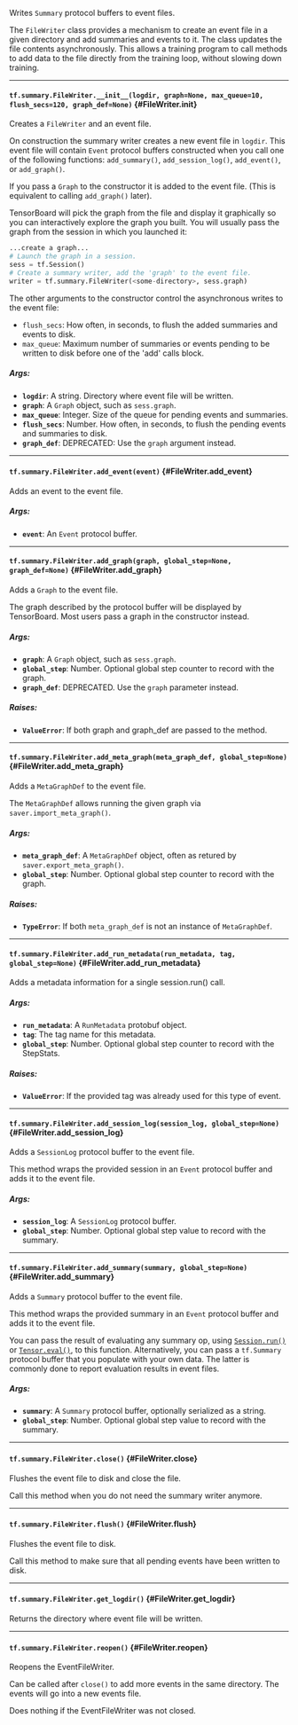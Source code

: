 Writes `Summary` protocol buffers to event files.

The `FileWriter` class provides a mechanism to create an event file in a
given directory and add summaries and events to it. The class updates the
file contents asynchronously. This allows a training program to call methods
to add data to the file directly from the training loop, without slowing down
training.
- - -

#### `tf.summary.FileWriter.__init__(logdir, graph=None, max_queue=10, flush_secs=120, graph_def=None)` {#FileWriter.__init__}

Creates a `FileWriter` and an event file.

On construction the summary writer creates a new event file in `logdir`.
This event file will contain `Event` protocol buffers constructed when you
call one of the following functions: `add_summary()`, `add_session_log()`,
`add_event()`, or `add_graph()`.

If you pass a `Graph` to the constructor it is added to
the event file. (This is equivalent to calling `add_graph()` later).

TensorBoard will pick the graph from the file and display it graphically so
you can interactively explore the graph you built. You will usually pass
the graph from the session in which you launched it:

```python
...create a graph...
# Launch the graph in a session.
sess = tf.Session()
# Create a summary writer, add the 'graph' to the event file.
writer = tf.summary.FileWriter(<some-directory>, sess.graph)
```

The other arguments to the constructor control the asynchronous writes to
the event file:

*  `flush_secs`: How often, in seconds, to flush the added summaries
   and events to disk.
*  `max_queue`: Maximum number of summaries or events pending to be
   written to disk before one of the 'add' calls block.

##### Args:


*  <b>`logdir`</b>: A string. Directory where event file will be written.
*  <b>`graph`</b>: A `Graph` object, such as `sess.graph`.
*  <b>`max_queue`</b>: Integer. Size of the queue for pending events and summaries.
*  <b>`flush_secs`</b>: Number. How often, in seconds, to flush the
    pending events and summaries to disk.
*  <b>`graph_def`</b>: DEPRECATED: Use the `graph` argument instead.


- - -

#### `tf.summary.FileWriter.add_event(event)` {#FileWriter.add_event}

Adds an event to the event file.

##### Args:


*  <b>`event`</b>: An `Event` protocol buffer.


- - -

#### `tf.summary.FileWriter.add_graph(graph, global_step=None, graph_def=None)` {#FileWriter.add_graph}

Adds a `Graph` to the event file.

The graph described by the protocol buffer will be displayed by
TensorBoard. Most users pass a graph in the constructor instead.

##### Args:


*  <b>`graph`</b>: A `Graph` object, such as `sess.graph`.
*  <b>`global_step`</b>: Number. Optional global step counter to record with the
    graph.
*  <b>`graph_def`</b>: DEPRECATED. Use the `graph` parameter instead.

##### Raises:


*  <b>`ValueError`</b>: If both graph and graph_def are passed to the method.


- - -

#### `tf.summary.FileWriter.add_meta_graph(meta_graph_def, global_step=None)` {#FileWriter.add_meta_graph}

Adds a `MetaGraphDef` to the event file.

The `MetaGraphDef` allows running the given graph via
`saver.import_meta_graph()`.

##### Args:


*  <b>`meta_graph_def`</b>: A `MetaGraphDef` object, often as retured by
    `saver.export_meta_graph()`.
*  <b>`global_step`</b>: Number. Optional global step counter to record with the
    graph.

##### Raises:


*  <b>`TypeError`</b>: If both `meta_graph_def` is not an instance of `MetaGraphDef`.


- - -

#### `tf.summary.FileWriter.add_run_metadata(run_metadata, tag, global_step=None)` {#FileWriter.add_run_metadata}

Adds a metadata information for a single session.run() call.

##### Args:


*  <b>`run_metadata`</b>: A `RunMetadata` protobuf object.
*  <b>`tag`</b>: The tag name for this metadata.
*  <b>`global_step`</b>: Number. Optional global step counter to record with the
    StepStats.

##### Raises:


*  <b>`ValueError`</b>: If the provided tag was already used for this type of event.


- - -

#### `tf.summary.FileWriter.add_session_log(session_log, global_step=None)` {#FileWriter.add_session_log}

Adds a `SessionLog` protocol buffer to the event file.

This method wraps the provided session in an `Event` protocol buffer
and adds it to the event file.

##### Args:


*  <b>`session_log`</b>: A `SessionLog` protocol buffer.
*  <b>`global_step`</b>: Number. Optional global step value to record with the
    summary.


- - -

#### `tf.summary.FileWriter.add_summary(summary, global_step=None)` {#FileWriter.add_summary}

Adds a `Summary` protocol buffer to the event file.

This method wraps the provided summary in an `Event` protocol buffer
and adds it to the event file.

You can pass the result of evaluating any summary op, using
[`Session.run()`](client.md#Session.run) or
[`Tensor.eval()`](framework.md#Tensor.eval), to this
function. Alternatively, you can pass a `tf.Summary` protocol
buffer that you populate with your own data. The latter is
commonly done to report evaluation results in event files.

##### Args:


*  <b>`summary`</b>: A `Summary` protocol buffer, optionally serialized as a string.
*  <b>`global_step`</b>: Number. Optional global step value to record with the
    summary.


- - -

#### `tf.summary.FileWriter.close()` {#FileWriter.close}

Flushes the event file to disk and close the file.

Call this method when you do not need the summary writer anymore.


- - -

#### `tf.summary.FileWriter.flush()` {#FileWriter.flush}

Flushes the event file to disk.

Call this method to make sure that all pending events have been written to
disk.


- - -

#### `tf.summary.FileWriter.get_logdir()` {#FileWriter.get_logdir}

Returns the directory where event file will be written.


- - -

#### `tf.summary.FileWriter.reopen()` {#FileWriter.reopen}

Reopens the EventFileWriter.

Can be called after `close()` to add more events in the same directory.
The events will go into a new events file.

Does nothing if the EventFileWriter was not closed.


